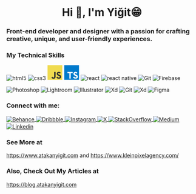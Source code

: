 <h1 align="center">Hi 👋, I'm Yiğit😁</h1>
<h3 align="left">Front-end developer and designer with a passion for crafting creative, unique, and user-friendly experiences.</h3>

<h3 align="left">My Technical Skills</h3>
<p align="left"> 
        <img src = "https://seeklogo.com/images/H/html5-without-wordmark-color-logo-14D252D878-seeklogo.com.png" alt="html5" width="39" height="41"/> 
        <img src = "https://seeklogo.com/images/C/css-3-logo-023C1A7171-seeklogo.com.png" alt="css3" width="39" height="41"/>    
        <img src = "https://raw.githubusercontent.com/devicons/devicon/master/icons/javascript/javascript-original.svg" alt="javascript" width="40" height="40"/>
        <img src = "https://raw.githubusercontent.com/devicons/devicon/master/icons/typescript/typescript-original.svg" alt="typescript" width="40" height="40"/>
        <img src = "https://reactnative.dev/img/header_logo.svg" alt="react" width="44" height="44"/> 
        <img src = "https://cdn.worldvectorlogo.com/logos/react-native-1.svg" alt="react native" width="44" height="44"/> 
        <img src = "https://seeklogo.com/images/G/git-logo-A1D01DDA30-seeklogo.com.png" alt="Git" width="40" height="40"/> 
        <img src = "https://www.vectorlogo.zone/logos/firebase/firebase-icon.svg" alt="Firebase" width="40" height="40"/> 
</p>
<p align="left"> 
        <img src = "https://seeklogo.com/images/A/adobe-photoshop-cc-logo-CBD0AAA3A7-seeklogo.com.png" alt="Photoshop" width="40" height="40"/> 
        <img src = "https://seeklogo.com/images/A/adobe-lightroom-icon-cc-logo-6378CF48DC-seeklogo.com.png?v=638133710770000000" alt="Lightroom" width="40" height="40"/> 
        <img src = "https://seeklogo.com/images/A/adobe-illustrator-cc-logo-C1DC5A6D09-seeklogo.com.png" alt="Illustrator" width="40" height="40"/> 
        <img src = "https://seeklogo.com/images/A/adobe-xd-logo-64364E3A24-seeklogo.com.png" alt="Xd" width="40" height="40"/> 
        <img src = "https://seeklogo.com/images/N/npm-logo-F0E1FE956F-seeklogo.com.png" alt="Git" width="40" height="40"/> 
        <img src = "https://seeklogo.com/images/S/sass-logo-E41E7734A8-seeklogo.com.png" alt="Xd" width="40" height="40"/> 
        <img src = "https://www.vectorlogo.zone/logos/figma/figma-icon.svg" alt="Figma" width="40" height="40"/> 
</p>

<h3 align="left">Connect with me:</h3>
<p align="left">
    <a href="https://www.behance.net/atakanyigit" target="blank">
        <img align="center" src="https://raw.githubusercontent.com/rahuldkjain/github-profile-readme-generator/master/src/images/icons/Social/behance.svg" alt="Behance" height="30" width="40"/>
    </a>
    <a href="https://dribbble.com/Atakan_Yigit" target="blank">
        <img align="center" src="https://raw.githubusercontent.com/rahuldkjain/github-profile-readme-generator/master/src/images/icons/Social/dribbble.svg" alt="Dribbble" height="30" width="40"/>
    </a>
    <a href="https://www.instagram.com/atakan_yigitt/" target="blank">
        <img align="center" src="https://raw.githubusercontent.com/rahuldkjain/github-profile-readme-generator/master/src/images/icons/Social/instagram.svg" alt="Instagram" height="30" width="40" />
    </a>
    <a href="https://twitter.com/atakan_yigitt" target="blank">
        <img align="center" src="https://raw.githubusercontent.com/rahuldkjain/github-profile-readme-generator/master/src/images/icons/Social/twitter.svg" alt="X" height="30" width="40" />
    </a>
    <a href="https://stackoverflow.com/users/14099467" target="blank">
        <img align="center" src="https://raw.githubusercontent.com/rahuldkjain/github-profile-readme-generator/master/src/images/icons/Social/stack-overflow.svg" alt="StackOverflow" height="30" width="40" />
    </a>
    <a href="https://blog.atakanyigit.com/" target="blank"> 
        <img align="center" src="https://raw.githubusercontent.com/rahuldkjain/github-profile-readme-generator/master/src/images/icons/Social/medium.svg" alt="Medium" height="30" width="30" />
    </a>
    <a href="https://www.linkedin.com/in/atakan-yigit-cengeloglu/" target="blank">
        <img align="center" src="https://seeklogo.com/images/L/linkedin-icon-logo-57AEED2A37-seeklogo.com.png" alt="Linkedin" height="30" width="33" />
    </a>
</p>

<h3>See More at</h3>
<a href="https://www.atakanyigit.com" target="blank">https://www.atakanyigit.com</a>
and
<a href="https://www.kleinpixelagency.com/" target="blank">https://www.kleinpixelagency.com/</a>


<h3>Also, Check Out My Articles at</h3>
<a href="https://blog.atakanyigit.com" target="blank">https://blog.atakanyigit.com</a>
